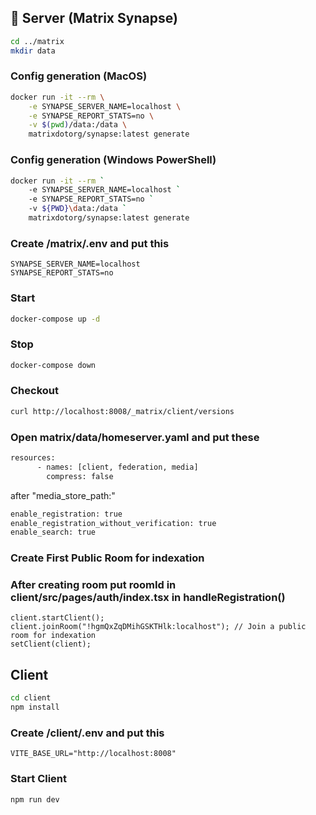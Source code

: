 ## 🐳 Server (Matrix Synapse)

```bash
cd ../matrix
mkdir data
```

### Config generation (MacOS)

```bash
docker run -it --rm \
    -e SYNAPSE_SERVER_NAME=localhost \
    -e SYNAPSE_REPORT_STATS=no \
    -v $(pwd)/data:/data \
    matrixdotorg/synapse:latest generate
```

### Config generation (Windows PowerShell)

```bash
docker run -it --rm `
    -e SYNAPSE_SERVER_NAME=localhost `
    -e SYNAPSE_REPORT_STATS=no `
    -v ${PWD}\data:/data `
    matrixdotorg/synapse:latest generate
```

### Create /matrix/.env and put this

```env
SYNAPSE_SERVER_NAME=localhost
SYNAPSE_REPORT_STATS=no
```

### Start

```bash
docker-compose up -d
```

### Stop

```bash
docker-compose down
```

### Checkout

```bash
curl http://localhost:8008/_matrix/client/versions
```

### Open matrix/data/homeserver.yaml and put these

```bash
resources:
      - names: [client, federation, media]
        compress: false
```

after "media_store_path:"

```bash
enable_registration: true
enable_registration_without_verification: true
enable_search: true
```

### Create First Public Room for indexation

### After creating room put roomId in client/src/pages/auth/index.tsx in handleRegistration()

```tsx
client.startClient();
client.joinRoom("!hgmQxZqDMihGSKTHlk:localhost"); // Join a public room for indexation
setClient(client);
```

## Client

```bash
cd client
npm install
```

### Create /client/.env and put this

```env
VITE_BASE_URL="http://localhost:8008"
```

### Start Client

```bash
npm run dev
```
